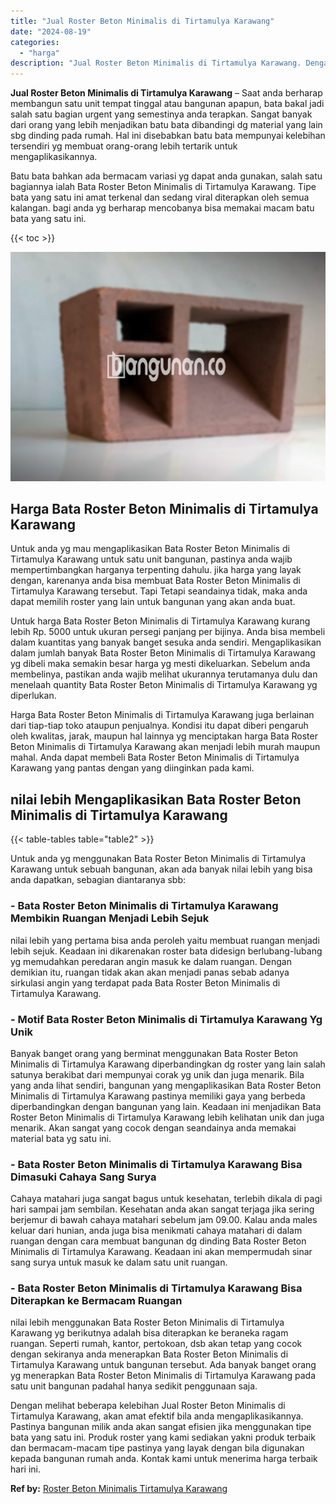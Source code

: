 ```yaml
---
title: "Jual Roster Beton Minimalis di Tirtamulya Karawang"
date: "2024-08-19"
categories: 
  - "harga"
description: "Jual Roster Beton Minimalis di Tirtamulya Karawang. Dengan melihat beberapa kelebihan Jual Roster Beton Minimalis di Tirtamulya Karawang, akan amat efektif b..."
---
```


**Jual Roster Beton Minimalis di Tirtamulya Karawang** – Saat anda berharap membangun satu unit tempat tinggal atau bangunan apapun, bata bakal jadi salah satu bagian urgent yang semestinya anda terapkan. Sangat banyak dari orang yang lebih menjadikan batu bata dibandingi dg material yang lain sbg dinding pada rumah. Hal ini disebabkan batu bata mempunyai kelebihan tersendiri yg membuat orang-orang lebih tertarik untuk mengaplikasikannya.

Batu bata bahkan ada bermacam variasi yg dapat anda gunakan, salah satu bagiannya ialah Bata Roster Beton Minimalis di Tirtamulya Karawang. Tipe bata yang satu ini amat terkenal dan sedang viral diterapkan oleh semua kalangan. bagi anda yg berharap mencobanya bisa memakai macam batu bata yang satu ini.

{{< toc >}}

![Jual Roster Beton Minimalis di Tirtamulya Karawang](/images/bata-roster-minimalis-35.png)

## Harga Bata Roster Beton Minimalis di Tirtamulya Karawang

Untuk anda yg mau mengaplikasikan Bata Roster Beton Minimalis di Tirtamulya Karawang untuk satu unit bangunan, pastinya anda wajib mempertimbangkan harganya terpenting dahulu. jika harga yang layak dengan, karenanya anda bisa membuat Bata Roster Beton Minimalis di Tirtamulya Karawang tersebut. Tapi Tetapi seandainya tidak, maka anda dapat memilih roster yang lain untuk bangunan yang akan anda buat.

Untuk harga Bata Roster Beton Minimalis di Tirtamulya Karawang kurang lebih Rp. 5000 untuk ukuran persegi panjang per bijinya. Anda bisa membeli dalam kuantitas yang banyak banget sesuka anda sendiri. Mengaplikasikan dalam jumlah banyak Bata Roster Beton Minimalis di Tirtamulya Karawang yg dibeli maka semakin besar harga yg mesti dikeluarkan. Sebelum anda membelinya, pastikan anda wajib melihat ukurannya terutamanya dulu dan menelaah quantity Bata Roster Beton Minimalis di Tirtamulya Karawang yg diperlukan.

Harga Bata Roster Beton Minimalis di Tirtamulya Karawang juga berlainan dari tiap-tiap toko ataupun penjualnya. Kondisi itu dapat diberi pengaruh oleh kwalitas, jarak, maupun hal lainnya yg menciptakan harga Bata Roster Beton Minimalis di Tirtamulya Karawang akan menjadi lebih murah maupun mahal. Anda dapat membeli Bata Roster Beton Minimalis di Tirtamulya Karawang yang pantas dengan yang diinginkan pada kami.

## nilai lebih Mengaplikasikan Bata Roster Beton Minimalis di Tirtamulya Karawang

{{< table-tables table="table2" >}}

Untuk anda yg menggunakan Bata Roster Beton Minimalis di Tirtamulya Karawang untuk sebuah bangunan, akan ada banyak nilai lebih yang bisa anda dapatkan, sebagian diantaranya sbb:

### \- Bata Roster Beton Minimalis di Tirtamulya Karawang Membikin Ruangan Menjadi Lebih Sejuk

nilai lebih yang pertama bisa anda peroleh yaitu membuat ruangan menjadi lebih sejuk. Keadaan ini dikarenakan roster bata didesign berlubang-lubang yg memudahkan peredaran angin masuk ke dalam ruangan. Dengan demikian itu, ruangan tidak akan akan menjadi panas sebab adanya sirkulasi angin yang terdapat pada Bata Roster Beton Minimalis di Tirtamulya Karawang.

### \- Motif Bata Roster Beton Minimalis di Tirtamulya Karawang Yg Unik

Banyak banget orang yang berminat menggunakan Bata Roster Beton Minimalis di Tirtamulya Karawang diperbandingkan dg roster yang lain salah satunya berakibat dari mempunyai corak yg unik dan juga menarik. Bila yang anda lihat sendiri, bangunan yang mengaplikasikan Bata Roster Beton Minimalis di Tirtamulya Karawang pastinya memiliki gaya yang berbeda diperbandingkan dengan bangunan yang lain. Keadaan ini menjadikan Bata Roster Beton Minimalis di Tirtamulya Karawang lebih kelihatan unik dan juga menarik. Akan sangat yang cocok dengan seandainya anda memakai material bata yg satu ini.

### \- Bata Roster Beton Minimalis di Tirtamulya Karawang Bisa Dimasuki Cahaya Sang Surya

Cahaya matahari juga sangat bagus untuk kesehatan, terlebih dikala di pagi hari sampai jam sembilan. Kesehatan anda akan sangat terjaga jika sering berjemur di bawah cahaya matahari sebelum jam 09.00. Kalau anda males keluar dari hunian, anda juga bisa menikmati cahaya matahari di dalam ruangan dengan cara membuat bangunan dg dinding Bata Roster Beton Minimalis di Tirtamulya Karawang. Keadaan ini akan mempermudah sinar sang surya untuk masuk ke dalam satu unit ruangan.

### \- Bata Roster Beton Minimalis di Tirtamulya Karawang Bisa Diterapkan ke Bermacam Ruangan

nilai lebih menggunakan Bata Roster Beton Minimalis di Tirtamulya Karawang yg berikutnya adalah bisa diterapkan ke beraneka ragam ruangan. Seperti rumah, kantor, pertokoan, dsb akan tetap yang cocok dengan sekiranya anda menerapkan Bata Roster Beton Minimalis di Tirtamulya Karawang untuk bangunan tersebut. Ada banyak banget orang yg menerapkan Bata Roster Beton Minimalis di Tirtamulya Karawang pada satu unit bangunan padahal hanya sedikit penggunaan saja.

Dengan melihat beberapa kelebihan Jual Roster Beton Minimalis di Tirtamulya Karawang, akan amat efektif bila anda mengaplikasikannya. Pastinya bangunan milik anda akan sangat efisien jika menggunakan tipe bata yang satu ini. Produk roster yang kami sediakan yakni produk terbaik dan bermacam-macam tipe pastinya yang layak dengan bila digunakan kepada bangunan rumah anda. Kontak kami untuk menerima harga terbaik hari ini.

**Ref by:** [Roster Beton Minimalis Tirtamulya Karawang](https://id.wikipedia.org/wiki/Roster)
